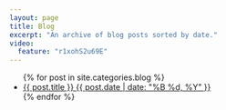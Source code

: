 ```yaml
---
layout: page
title: Blog
excerpt: "An archive of blog posts sorted by date."
video:
  feature: "r1xohS2u69E"
---
```


<ul class="post-list">
{% for post in site.categories.blog %}
  <li><article><a href="{{ site.url }}{{ post.url }}">{{ post.title }} <span class="entry-date"><time datetime="{{ post.date | date_to_xmlschema }}">{{ post.date | date: "%B %d, %Y" }}</time></span></a></article></li>
{% endfor %}
</ul>
